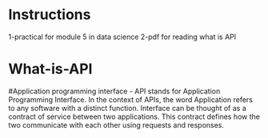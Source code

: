 # Instructions
1-practical for module 5 in data science
2-pdf for reading what is API



# What-is-API
#Application programming interface -
API stands for Application Programming Interface. In the context of APIs, the word Application refers to any software with a distinct function. Interface can be thought of as a contract of service between two applications. This contract defines how the two communicate with each other using requests and responses.
